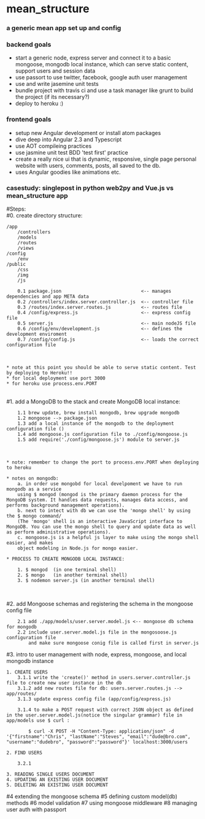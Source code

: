 # mean_structure
### a generic mean app set up and config
### backend goals
- start a generic node, express server and connect it to a basic mongoose, mongodb local instance, which can serve static content, support users and session data
- use passort to use twitter, facebook, google auth user management
- use  and write jasemine unit tests
- bundle project with travis ci and use a task manager like grunt to build the project (if its necessary?)
- deploy to heroku :)

### frontend goals
- setup new Angular development or install atom packages
- dive deep into Angular 2.3 and Typescript
- use AOT compileing practices
- use jasmine unit test BDD 'test first' practice
- create a really nice ui that is dynamic, responsive, single page personal website with users, comments, posts, all saved to the db.
- uses Angular goodies like animations etc.


### casestudy: singlepost in python web2py and Vue.js vs mean_structure app

#Steps:<br />
#0. create directory structure:

    /app
        /controllers
        /models
        /routes
        /views
    /config
        /env
    /public
        /css
        /img
        /js

        0.1 package.json                             <-- manages dependencies and app META data
        0.2 /controllers/index.server.controller.js  <-- controller file
        0.3 /routes/index.server.routes.js           <-- routes file
        0.4 /config/express.js                       <-- express config file
        0.5 server.js                                <-- main nodeJS file
        0.6 /config/env/development.js               <-- defines the development enviroment
        0.7 /config/config.js                        <-- loads the correct configuration file
<br />

    * note at this point you should be able to serve static content. Test by deploying to Heroku!!
    * for local deployment use port 3000
    * for heroku use process.env.PORT

<br />
#1. add a MongoDB to the stack and create MongoDB local instance:

        1.1 brew update, brew install mongodb, brew upgrade mongodb
        1.2 mongoose --> package.json
        1.3 add a local instance of the mongodb to the deployment configuration file ()
        1.4 add mongoose.js configuration file to ./config/mongoose.js
        1.5 add require('./config/mongoose.js') module to server.js
<br />

    * note: remember to change the port to process.env.PORT when deploying to heroku

    * notes on mongodb:
        a. in order use mongobd for local develpoment we have to run mongodb as a service
        using $ mongod (mongod is the primary daemon process for the MongoDB system. It handles data requests, manages data access, and performs background management operations).
        b. next to intect with db we can use the 'mongo shell' by using the $ mongo command/
        (The 'mongo' shell is an interactive JavaScript interface to MongoDB. You can use the mongo shell to query and update data as well as perform administrative operations).
        c. mongoose.js is a helpful js layer to make using the mongo shell easier, and makes
        object modeling in Node.js for mongo easier.

    * PROCESS TO CREATE MONGODB LOCAL INSTANCE:

        1. $ mongod  (in one terminal shell)
        2. $ mongo   (in another terminal shell)
        3. $ nodemon server.js (in another terminal shell)   

<br />    

#2. add Mongoose schemas and registering the schema in the mongoose config file

        2.1 add ./app/models/user.server.model.js <-- mongoose db schema for mongodb
        2.2 include user.server.model.js file in the mongosoose.js configuration file
            and make sure mongoose conig file is called first in server.js

#3.  intro to user management with node, express, mongoose, and local mongodb instance

    1. CREATE USERS
        3.1.1 write the 'create()' method in users.server.controller.js file to create new user instance in the db
        3.1.2 add new routes file for db: users.server.routes.js --> app/routes/  
        3.1.3 update express config file (app/config/express.js)

        3.1.4 to make a POST request with correct JSON object as defined in the user.server.model.js(notice the singular grammar) file in app/models use $ curl :

            $ curl -X POST -H "Content-Type: application/json" -d '{"firstname":"Chris", "lastName":"Steves", "email":"dude@bro.com", "username":"dudebro", "password":"password"}' localhost:3000/users

    2. FIND USERS

        3.2.1

    3. READING SINGLE USERS DOCUMENT
    4. UPDATING AN EXISTING USER DOCUMENT
    5. DELETING AN EXISTING USER DOCUMENT    

#4 extending the mongoose schema
#5 defining custom model(db) methods
#6 model validation
#7 using mongoose middleware
#8 managing user auth with passport 
